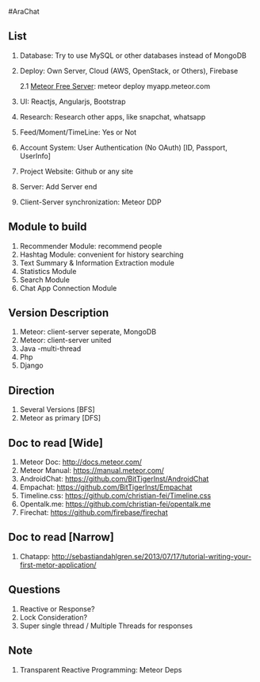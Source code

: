 #AraChat

List
----
1. Database: Try to use MySQL or other databases instead of MongoDB
2. Deploy: Own Server, Cloud (AWS, OpenStack, or Others), Firebase
   
    2.1 [Meteor Free Server](http://docs.meteor.com/#/full/quickstart): meteor deploy myapp.meteor.com

3. UI: Reactjs, Angularjs, Bootstrap
4. Research: Research other apps, like snapchat, whatsapp
5. Feed/Moment/TimeLine: Yes or Not
6. Account System: User Authentication (No OAuth) [ID, Passport, UserInfo]
7. Project Website: Github or any site
8. Server: Add Server end
9. Client-Server synchronization: Meteor DDP

Module to build
-------------------
1. Recommender Module: recommend people
2. Hashtag Module: convenient for history searching
3. Text Summary & Information Extraction module
4. Statistics Module
5. Search Module
6. Chat App Connection Module

Version Description
-----------------------
1. Meteor: client-server seperate, MongoDB
2. Meteor: client-server united
3. Java -multi-thread
4. Php
5. Django

Direction
-----------
1. Several Versions [BFS]
2. Meteor as primary [DFS]

Doc to read [Wide]
------------------------
1. Meteor Doc: http://docs.meteor.com/
2. Meteor Manual: https://manual.meteor.com/
3. AndroidChat: https://github.com/BitTigerInst/AndroidChat
4. Empachat: https://github.com/BitTigerInst/Empachat
5. Timeline.css: https://github.com/christian-fei/Timeline.css
6. Opentalk.me: https://github.com/christian-fei/opentalk.me
7. Firechat: https://github.com/firebase/firechat

Doc to read [Narrow]
------------------------
1. Chatapp: http://sebastiandahlgren.se/2013/07/17/tutorial-writing-your-first-metor-application/

Questions
------------
1. Reactive or Response?
2. Lock Consideration?
3. Super single thread / Multiple Threads for responses

Note
------
1. Transparent Reactive Programming: Meteor Deps
    

